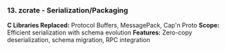 ### 13. **zcrate** - Serialization/Packaging
**C Libraries Replaced:** Protocol Buffers, MessagePack, Cap'n Proto
**Scope:** Efficient serialization with schema evolution
**Features:** Zero-copy deserialization, schema migration, RPC integration

